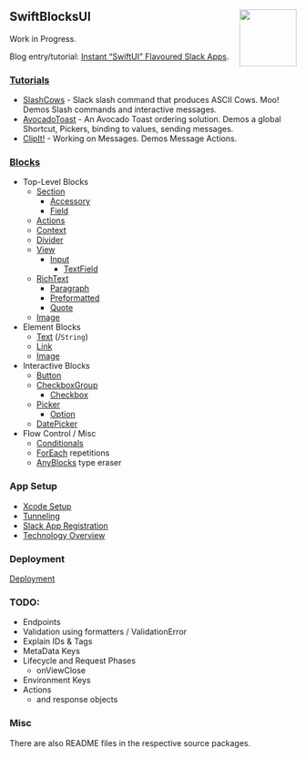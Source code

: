 <h2>SwiftBlocksUI
  <img src="https://zeezide.com/img/blocksui/SwiftBlocksUIIcon256.png"
       align="right" width="100" height="100" />
</h2>

Work in Progress.

Blog entry/tutorial:
[Instant “SwiftUI” Flavoured Slack Apps](https://www.alwaysrightinstitute.com/swiftblocksui/).

### [Tutorials](Tutorials/README.md)

- [SlashCows](Tutorials/SlashCows.md) - Slack slash command that produces ASCII Cows. Moo!
  Demos Slash commands and interactive messages.
- [AvocadoToast](Tutorials/AvocadoToast.md) - An Avocado Toast ordering solution.
  Demos a global Shortcut, Pickers, binding to values, sending messages.
- [ClipIt!](Tutorials/ClipIt.md) - Working on Messages.
  Demos Message Actions.

### [Blocks](Blocks/README.md)

- Top-Level Blocks
  - [Section](Blocks/TopLevel/Section.md)
    - [Accessory](Blocks/Elements/Accessory.md)
    - [Field](Blocks/Elements/Field.md)
  - [Actions](Blocks/TopLevel/Actions.md)
  - [Context](Blocks/TopLevel/Context.md)
  - [Divider](Blocks/TopLevel/Divider.md)
  - [View](Blocks/TopLevel/View.md)
    - [Input](Blocks/TopLevel/Input.md)
      - [TextField](Blocks/Elements/TextField.md)
  - [RichText](Blocks/TopLevel/RichText.md)
    - [Paragraph](Blocks/Elements/Paragraph.md)
    - [Preformatted](Blocks/Elements/Preformatted.md)
    - [Quote](Blocks/Elements/Quote.md)
  - [Image](Blocks/Elements/Image.md)
- Element Blocks
  - [Text](Blocks/Elements/Text.md) (/`String`)
  - [Link](Blocks/Elements/Link.md)
  - [Image](Blocks/Elements/Image.md)
- Interactive Blocks
  - [Button](Blocks/Elements/Section.md)
  - [CheckboxGroup](Blocks/Elements/CheckboxGroup.md)
    - [Checkbox](Blocks/Elements/Checkbox.md)
  - [Picker](Blocks/Elements/Picker.md)
    - [Option](Blocks/Elements/Option.md)
  - [DatePicker](Blocks/Elements/DatePicker.md)
- Flow Control / Misc
  - [Conditionals](Blocks/Conditional.md)
  - [ForEach](Blocks/ForEach.md) repetitions
  - [AnyBlocks](Blocks/AnyBlocks.md) type eraser


### App Setup

- [Xcode Setup](XcodeSetup.md)
- [Tunneling](Tunneling.md)
- [Slack App Registration](SlackAppRegistration.md)
- [Technology Overview](TechOverview.md)

### Deployment

[Deployment](Deployment/README.md)

### TODO:

- Endpoints
- Validation using formatters / ValidationError
- Explain IDs & Tags
- MetaData Keys
- Lifecycle and Request Phases
  - onViewClose
- Environment Keys
- Actions
  - and response objects

### Misc

There are also README files in the respective source packages.
